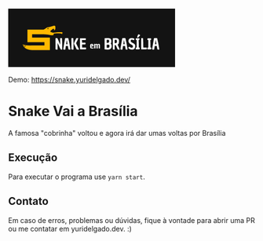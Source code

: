 ![Snake Vai a Brasília](/public/full-logo-normal.png)

Demo: https://snake.yuridelgado.dev/

# Snake Vai a Brasília
A famosa "cobrinha" voltou e agora irá dar umas voltas por Brasília

## Execução
Para executar o programa use `yarn start`.

## Contato
Em caso de erros, problemas ou dúvidas, fique à vontade para abrir uma PR ou me contatar em yuridelgado.dev. :)
